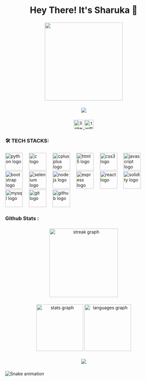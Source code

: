 <h1 align="center">Hey There! It's Sharuka 👋</h1>

###

<div align="center">
  <img height="250" src="https://private-user-images.githubusercontent.com/111682039/337923550-2de3c99c-4228-4413-b5c4-c2abd9cf2ae4.gif?jwt=eyJhbGciOiJIUzI1NiIsInR5cCI6IkpXVCJ9.eyJpc3MiOiJnaXRodWIuY29tIiwiYXVkIjoicmF3LmdpdGh1YnVzZXJjb250ZW50LmNvbSIsImtleSI6ImtleTUiLCJleHAiOjE3MzQyNDcxMDQsIm5iZiI6MTczNDI0NjgwNCwicGF0aCI6Ii8xMTE2ODIwMzkvMzM3OTIzNTUwLTJkZTNjOTljLTQyMjgtNDQxMy1iNWM0LWMyYWJkOWNmMmFlNC5naWY_WC1BbXotQWxnb3JpdGhtPUFXUzQtSE1BQy1TSEEyNTYmWC1BbXotQ3JlZGVudGlhbD1BS0lBVkNPRFlMU0E1M1BRSzRaQSUyRjIwMjQxMjE1JTJGdXMtZWFzdC0xJTJGczMlMkZhd3M0X3JlcXVlc3QmWC1BbXotRGF0ZT0yMDI0MTIxNVQwNzEzMjRaJlgtQW16LUV4cGlyZXM9MzAwJlgtQW16LVNpZ25hdHVyZT02N2NkZjNhMmJjZWQwMDAzZGUyNDE5N2QyNWU4ZmFkM2YzYWY1Yjk0Y2RhMmM4MjlmM2Y5YTZmYThlMjgxMTc1JlgtQW16LVNpZ25lZEhlYWRlcnM9aG9zdCJ9.xCogHle-Kg5CdUo4oE-JpCZotwqdHH0PSWHNoQ9XaGI"  />
</div>

###

<div align="center">
  <img src="https://visitor-badge.laobi.icu/badge?page_id=SHARUKA-2005.SHARUKA-2005&left_text=No.of%20profile%20views"  />
</div>

###

<div align="center">
  <a href="https://www.linkedin.com/in/sharukaprofile/" target="_blank">
    <img src="https://img.shields.io/static/v1?message=LinkedIn&logo=linkedin&label=&color=0077B5&logoColor=white&labelColor=&style=for-the-badge" height="30" alt="linkedin logo"  />
  </a>
  <a href="https://x.com/s_sharuka2005" target="_blank">
    <img src="https://img.shields.io/static/v1?message=Twitter&logo=twitter&label=&color=1DA1F2&logoColor=white&labelColor=&style=for-the-badge" height="30" alt="twitter logo"  />
  </a>
</div>

###

<p align="left"></p>

###

<h3 align="left"></h3>

###

<h3 align="left">🛠 TECH STACKS:</h3>

###

<div align="left">
  <img src="https://cdn.jsdelivr.net/gh/devicons/devicon/icons/python/python-original.svg" height="56" alt="python logo"  />
  <img width="12" />
  <img src="https://cdn.jsdelivr.net/gh/devicons/devicon/icons/c/c-original.svg" height="56" alt="c logo"  />
  <img width="12" />
  <img src="https://cdn.jsdelivr.net/gh/devicons/devicon/icons/cplusplus/cplusplus-original.svg" height="56" alt="cplusplus logo"  />
  <img width="12" />
  <img src="https://cdn.jsdelivr.net/gh/devicons/devicon/icons/html5/html5-original.svg" height="56" alt="html5 logo"  />
  <img width="12" />
  <img src="https://cdn.jsdelivr.net/gh/devicons/devicon/icons/css3/css3-original.svg" height="56" alt="css3 logo"  />
  <img width="12" />
  <img src="https://cdn.jsdelivr.net/gh/devicons/devicon/icons/javascript/javascript-original.svg" height="56" alt="javascript logo"  />
  <img width="12" />
  <img src="https://cdn.jsdelivr.net/gh/devicons/devicon/icons/bootstrap/bootstrap-original.svg" height="56" alt="bootstrap logo"  />
  <img width="12" />
  <img src="https://cdn.jsdelivr.net/gh/devicons/devicon/icons/selenium/selenium-original.svg" height="56" alt="selenium logo"  />
  <img width="12" />
  <img src="https://cdn.jsdelivr.net/gh/devicons/devicon/icons/nodejs/nodejs-original.svg" height="56" alt="nodejs logo"  />
  <img width="12" />
  <img src="https://cdn.jsdelivr.net/gh/devicons/devicon/icons/express/express-original.svg" height="56" alt="express logo"  />
  <img width="12" />
  <img src="https://cdn.jsdelivr.net/gh/devicons/devicon/icons/react/react-original.svg" height="56" alt="react logo"  />
  <img width="12" />
  <img src="https://cdn.jsdelivr.net/gh/devicons/devicon/icons/solidity/solidity-original.svg" height="56" alt="solidity logo"  />
  <img width="12" />
  <img src="https://cdn.jsdelivr.net/gh/devicons/devicon/icons/mysql/mysql-original.svg" height="56" alt="mysql logo"  />
  <img width="12" />
  <img src="https://cdn.jsdelivr.net/gh/devicons/devicon/icons/git/git-original.svg" height="56" alt="git logo"  />
  <img width="12" />
  <img src="https://cdn.jsdelivr.net/gh/devicons/devicon/icons/github/github-original.svg" height="56" alt="github logo"  />
</div>

###

<h3 align="left">  Github Stats :</h3>

###

<div align="center">
  <img src="https://streak-stats.demolab.com?user=SHARUKA-2005&locale=en&mode=daily&theme=dark&hide_border=false&border_radius=5&order=3" height="220" alt="streak graph"  />
</div>

###

<div align="center">
  <img src="https://github-readme-stats.vercel.app/api?username=SHARUKA-2005&hide_title=false&hide_rank=false&show_icons=true&include_all_commits=true&count_private=true&disable_animations=false&theme=dracula&locale=en&hide_border=false&order=1" height="150" alt="stats graph"  />
  <img src="https://github-readme-stats.vercel.app/api/top-langs?username=SHARUKA-2005&locale=en&hide_title=false&layout=compact&card_width=320&langs_count=5&theme=dracula&hide_border=false&order=2" height="150" alt="languages graph"  />
</div>

###

<div align="center">
  <img src="https://profile-counter.glitch.me/SHARUKA-2005/count.svg?"  />
</div>

###

<img src="https://raw.githubusercontent.com/SHARUKA-2005/SHARUKA-2005/output/snake.svg" alt="Snake animation" />

###

<div align="left">
</div>

###



<!--

Here are some ideas to get you started:

- 🔭 I’m currently working on ...
- 🌱 I’m currently learning ...
- 👯 I’m looking to collaborate on ...
- 🤔 I’m looking for help with ...
- 💬 Ask me about ...
- 📫 How to reach me: ...
- 😄 Pronouns: ...
- ⚡ Fun fact: ...
-->
<!---
SHARUKA-2005/SHARUKA-2005 is a ✨ special ✨ repository because its `README.md` (this file) appears on your GitHub profile.
You can click the Preview link to take a look at your changes.
--->
